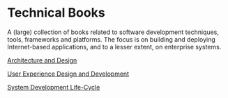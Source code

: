 # Technical Books

A (large) collection of books related to software development techniques, tools, frameworks and platforms. The focus is on building and deploying Internet-based applications, and to a lesser extent, on enterprise systems.

[Architecture and Design](arch-design.md)

[User Experience Design and Development](user-experience.md)

[System Development Life-Cycle](sdlc.md)
